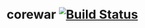 # corewar [![Build Status](https://travis-ci.org/tnicolas42/corewar.svg?branch=master)](https://travis-ci.org/tnicolas42/corewar)

